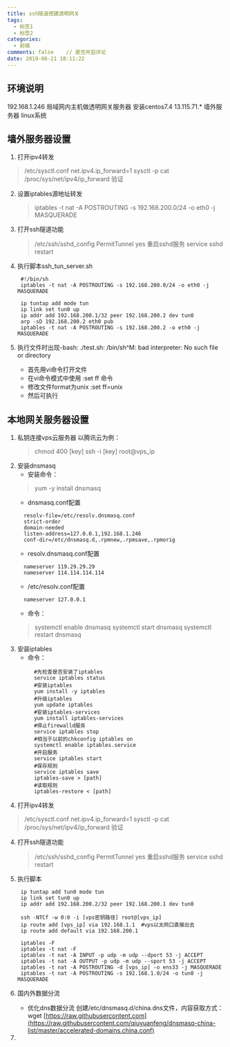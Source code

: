 ```yaml
---
title: ssh隧道搭建透明网关
tags:
  - 标签1
  - 标签2
categories:
  - 前端
comments: false    // 是否开启评论
date: 2019-06-21 18:11:22
---
```

## 环境说明
192.168.1.246 局域网内主机做透明网关服务器 安装centos7.4
13.115.71.* 墙外服务器 linux系统

## 墙外服务器设置
1. 打开ipv4转发
  > /etc/sysctl.conf net.ipv4.ip_forward=1
  > sysctl -p
  > cat /proc/sys/net/ipv4/ip_forward 验证
2. 设置iptables源地址转发
   > iptables -t nat -A POSTROUTING -s 192.168.200.0/24 -o eth0 -j MASQUERADE
3. 打开ssh隧道功能
   > /etc/ssh/sshd_config PermitTunnel yes
重启sshd服务 service sshd restart
4. 执行脚本ssh_tun_server.sh
  
   ```
    #!/bin/sh
    iptables -t nat -A POSTROUTING -s 192.168.200.0/24 -o eth0 -j MASQUERADE

    ip tuntap add mode tun
    ip link set tun0 up
    ip addr add 192.168.200.1/32 peer 192.168.200.2 dev tun0
    arp -sD 192.168.200.2 eth0 pub
    iptables -t nat -A POSTROUTING -s 192.168.200.2 -o eth0 -j MASQUERADE
   ```
  5. 执行文件时出现-bash: ./test.sh: /bin/sh^M: bad interpreter: No such file or directory  
      - 首先用vi命令打开文件
      - 在vi命令模式中使用 :set ff 命令
      - 修改文件format为unix   :set ff=unix
      - 然后可执行

## 本地网关服务器设置
1. 私钥连接vps云服务器
   以腾讯云为例：
   > chmod 400 [key]
   > ssh -i [key] root@vps_ip
2. 安装dnsmasq
   - 安装命令：
    > yum -y install dnsmasq
   - dnsmasq.conf配置
    ```
      resolv-file=/etc/resolv.dnsmasq.conf
      strict-order
      domain-needed
      listen-address=127.0.0.1,192.168.1.246
      conf-dir=/etc/dnsmasq.d,.rpmnew,.rpmsave,.rpmorig
    ```
   - resolv.dnsmasq.conf配置
    ```
      nameserver 119.29.29.29
      nameserver 114.114.114.114
    ```
   - /etc/resolv.conf配置
    ```
      nameserver 127.0.0.1
    ```
   - 命令：
    > systemctl enable dnsmasq
    > systemctl start dnsmasq
    > systemctl restart dnsmasq
2. 安装iptables
    - 命令：
      ```
        #先检查是否安装了iptables
        service iptables status
        #安装iptables
        yum install -y iptables
        #升级iptables
        yum update iptables 
        #安装iptables-services
        yum install iptables-services
        #停止firewalld服务
        service iptables stop
        #相当于以前的chkconfig iptables on
        systemctl enable iptables.service
        #开启服务
        service iptables start
        #保存规则
        service iptables save
        iptables-save > [path]
        #读取规则
        iptables-restore < [path]
      ```
3. 打开ipv4转发
  > /etc/sysctl.conf net.ipv4.ip_forward=1
  > sysctl -p
  > cat /proc/sys/net/ipv4/ip_forward 验证
4. 打开ssh隧道功能
   > /etc/ssh/sshd_config PermitTunnel yes
    重启sshd服务 service sshd restart
5. 执行脚本
   ```shell
    ip tuntap add tun0 mode tun
    ip link set tun0 up
    ip addr add 192.168.200.2/32 peer 192.168.200.1 dev tun0

    ssh -NTCf -w 0:0 -i [vps密钥路径] root@[vps_ip] 
    ip route add [vps_ip] via 192.168.1.1  #vps以太网口直接出去
    ip route add default via 192.168.200.1

    iptables -F
    iptables -t nat -F
    iptables -t nat -A INPUT -p udp -m udp --dport 53 -j ACCEPT
    iptables -t nat -A OUTPUT -p udp -m udp --sport 53 -j ACCEPT
    iptables -t nat -A POSTROUTING -d [vps_ip] -o ens33 -j MASQUERADE
    iptables -t nat -A POSTROUTING -s 192.168.1.0/24 -o tun0 -j MASQUERADE
   ```
6. 国内外数据分流
   - 优化dns数据分流
     创建/etc/dnsmasq.d/china.dns文件，内容获取方式：wget [https://raw.githubusercontent.com](https://raw.githubusercontent.com/qiuyuanfeng/dnsmasq-china-list/master/accelerated-domains.china.conf)
  
   
7. 




